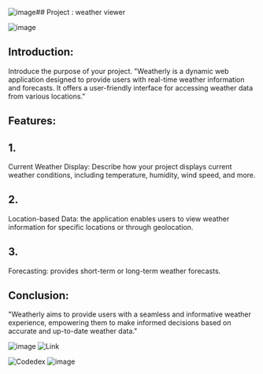 ![image](https://github.com/HAQ-NAWAZ-MALIK/Codedex-Projects-/assets/86514900/f17ed3eb-1aa6-428a-93a4-f825f91e40d5)## Project  : weather viewer 


![image](https://github.com/HAQ-NAWAZ-MALIK/Codedex-Projects-/assets/86514900/2faf78a2-ec8c-4482-8be6-2801df02bdd2)

## Introduction:

Introduce the purpose of your project.  "Weatherly is a dynamic web application designed to provide users with real-time weather information and forecasts. It offers a user-friendly interface for accessing weather data from various locations."



## Features:



## 1. 
 Current Weather Display: Describe how your project displays current weather conditions, including temperature, humidity, wind speed, and more.

## 2.
 
Location-based Data:  the application enables users to view weather information for specific locations or through geolocation.



## 3. 
Forecasting: provides short-term or long-term weather forecasts.



## Conclusion:



 "Weatherly aims to provide users with a seamless and informative weather experience, empowering them to make informed decisions based on accurate and up-to-date weather data."

![image](https://github.com/HAQ-NAWAZ-MALIK/Codedex-Projects-/assets/86514900/7bd6363e-fc79-4f78-93ec-ba3036d5ac02) ![Link](https://www.codedex.io/@HAQ-NAWAZ-MALIK)


![Codedex](https://www.codedex.io/)
![image](https://github.com/HAQ-NAWAZ-MALIK/Codedex-Projects-/assets/86514900/743bafd1-57ce-45ba-b42a-ac89b8a0bf43)
